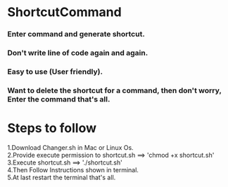 # ShortcutCommand

### Enter command and generate shortcut.
### Don't write line of code again and again.
### Easy to use (User friendly).
### Want to delete the shortcut for a command, then don't worry, Enter the command that's all.

# Steps to follow
1.Download Changer.sh in Mac or Linux Os. <br>
2.Provide execute permission to shortcut.sh ==> 'chmod +x shortcut.sh'<br>
3.Execute shortcut.sh ==> './shortcut.sh' <br>
4.Then Follow Instructions shown in terminal.<br>
5.At last restart the terminal that's all.
